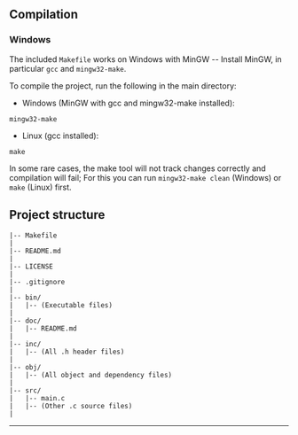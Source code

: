 
## Compilation
### Windows
The included `Makefile` works on Windows with MinGW -- Install MinGW, in particular `gcc` and `mingw32-make`. 

To compile the project, run the following in the main directory:
- Windows (MinGW with gcc and mingw32-make installed): 
```
mingw32-make
```
- Linux (gcc installed):
```
make
```

In some rare cases, the make tool will not track changes correctly and compilation will fail; For this you can run `mingw32-make clean` (Windows) or `make` (Linux) first.

## Project structure
```
|-- Makefile
|
|-- README.md
|
|-- LICENSE
|
|-- .gitignore
|
|-- bin/
|   |-- (Executable files)
|
|-- doc/
|   |-- README.md
|
|-- inc/
|   |-- (All .h header files)
|
|-- obj/
|   |-- (All object and dependency files)
|
|-- src/
|   |-- main.c
|   |-- (Other .c source files)
|
```

---